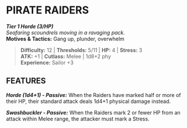 ﻿---
tier: 1
type: Horde (3/HP)
difficulty: 12
hp: 4
stress: 3
---
# PIRATE RAIDERS

***Tier 1 Horde (3/HP)***  
*Seafaring scoundrels moving in a ravaging pack.*  
**Motives & Tactics:** Gang up, plunder, overwhelm

> **Difficulty:** 12 | **Thresholds:** 5/11 | **HP:** 4 | **Stress:** 3  
> **ATK:** +1 | **Cutlass:** Melee | 1d8+2 phy  
> **Experience:** Sailor +3

## FEATURES

***Horde (1d4+1) - Passive:*** When the Raiders have marked half or more of their HP, their standard attack deals 1d4+1 physical damage instead.

***Swashbuckler - Passive:*** When the Raiders mark 2 or fewer HP from an attack within Melee range, the attacker must mark a Stress.

